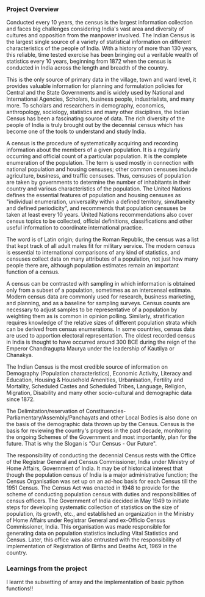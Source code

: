 ### Project Overview

 
Conducted every 10 years, the census is the largest information collection and faces big challenges considering India's vast area and diversity of cultures and opposition from the manpower involved. The Indian Census is the largest single source of a variety of statistical information on different characteristics of the people of India. With a history of more than 130 years, this reliable, time tested exercise has been bringing out a veritable wealth of statistics every 10 years, beginning from 1872 when the census is conducted in India across the length and breadth of the country.

This is the only source of primary data in the village, town and ward level, it provides valuable information for planning and formulation policies for Central and the State Governments and is widely used by National and International Agencies, Scholars, business people, industrialists, and many more. To scholars and researchers in demography, economics, anthropology, sociology, statistics and many other disciplines, the Indian Census has been a fascinating source of data. The rich diversity of the people of India is truly brought out by the decennial census which has become one of the tools to understand and study India.

A census is the procedure of systematically acquiring and recording information about the members of a given population. It is a regularly occurring and official count of a particular population. It is the complete enumeration of the population. The term is used mostly in connection with national population and housing censuses; other common censuses include agriculture, business, and traffic censuses. Thus, censuses of population are taken by governments to determine the number of inhabitants in their country and various characteristics of the population. The United Nations defines the essential features of population and housing censuses as "individual enumeration, universality within a defined territory, simultaneity and defined periodicity", and recommends that population censuses be taken at least every 10 years. United Nations recommendations also cover census topics to be collected, official definitions, classifications and other useful information to coordinate international practice.

The word is of Latin origin; during the Roman Republic, the census was a list that kept track of all adult males fit for military service. The modern census is essential to international comparisons of any kind of statistics, and censuses collect data on many attributes of a population, not just how many people there are, although population estimates remain an important function of a census.

A census can be contrasted with sampling in which information is obtained only from a subset of a population, sometimes as an intercensal estimate. Modern census data are commonly used for research, business marketing, and planning, and as a baseline for sampling surveys. Census counts are necessary to adjust samples to be representative of a population by weighting them as is common in opinion polling. Similarly, stratification requires knowledge of the relative sizes of different population strata which can be derived from census enumerations. In some countries, census data are used to apportion electoral representation.
The oldest recorded census in India is thought to have occurred around 300 BCE during the reign of the Emperor Chandragupta Maurya under the leadership of Kautilya or Chanakya. 

The Indian Census is the most credible source of information on Demography (Population characteristics), Economic Activity, Literacy and Education, Housing & Household Amenities, Urbanisation, Fertility and Mortality, Scheduled Castes and Scheduled Tribes, Language, Religion, Migration, Disability and many other socio-cultural and demographic data since 1872.

The Delimitation/reservation of Constituencies- Parliamentary/Assembly/Panchayats and other Local Bodies is also done on the basis of the demographic data thrown up by the Census. Census is the basis for reviewing the country's progress in the past decade, monitoring the ongoing Schemes of the Government and most importantly, plan for the future. That is why the Slogan is “Our Census - Our Future".

The responsibility of conducting the decennial Census rests with the Office of the Registrar General and Census Commissioner, India under Ministry of Home Affairs, Government of India. It may be of historical interest that though the population census of India is a major administrative function; the Census Organisation was set up on an ad-hoc basis for each Census till the 1951 Census. The Census Act was enacted in 1948 to provide for the scheme of conducting population census with duties and responsibilities of census officers. The Government of India decided in May 1949 to initiate steps for developing systematic collection of statistics on the size of population, its growth, etc., and established an organization in the Ministry of Home Affairs under Registrar General and ex-Officio Census Commissioner, India. This organisation was made responsible for generating data on population statistics including Vital Statistics and Census. Later, this office was also entrusted with the responsibility of implementation of Registration of Births and Deaths Act, 1969 in the country.


### Learnings from the project

 I learnt the  subsetting of array and the implementation of basic python functions!!


